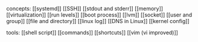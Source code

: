 concepts:
[[systemd]]
[[SSH]]
[[stdout and stderr]]
[[memory]]
[[virtualization]]
[[run levels]]
[[boot process]]
[[lvm]]
[[socket]]
[[user and group]]
[[file and directory]]
[[linux log]]
[[DNS in Linux]]
[[kernel config]]

tools:
[[shell script]]
[[commands]]
[[shortcuts]]
[[vim (vi improved)]]
